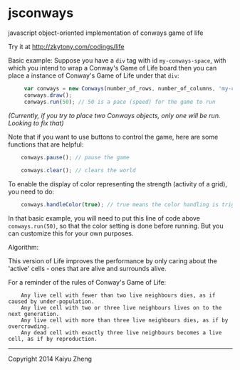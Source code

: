 jsconways
=========

javascript object-oriented implementation of conways game of life

Try it at http://zkytony.com/codings/life

Basic example:
Suppose you have a `div` tag with id `my-conways-space`, with which you 
intend to wrap a Conway's Game of Life board then you can place a 
instance of Conway's Game of Life under that `div`:
```javascript
     var conways = new Conways(number_of_rows, number_of_columns, 'my-conways-space', 'id-for-this-conways-board', 10);
     conways.draw();
     conways.run(50); // 50 is a pace (speed) for the game to run
``` 
*(Currently, if you try to place two Conways objects, only one will be run. Looking to fix that)*

Note that if you want to use buttons to control the game, here are some
functions that are helpful:
```javascript
    conways.pause(); // pause the game
    
    conways.clear(); // clears the world
```
To enable the display of color representing the strength (activity of a grid),
you need to do:
```javascript
    conways.handleColor(true); // true means the color handling is triggered from clicking a button
```
In that basic example, you will need to put this line of code above `conways.run(50)`,
so that the color setting is done before running. But you can customize this for
your own purposes.

Algorithm:

This version of Life improves the performance by only caring about the 'active' cells - ones that are alive and surrounds alive.

For a reminder of the rules of Conway's Game of Life:
```
    Any live cell with fewer than two live neighbours dies, as if caused by under-population.
    Any live cell with two or three live neighbours lives on to the next generation.
    Any live cell with more than three live neighbours dies, as if by overcrowding.
    Any dead cell with exactly three live neighbours becomes a live cell, as if by reproduction.
```

-----
Copyright 2014 Kaiyu Zheng
